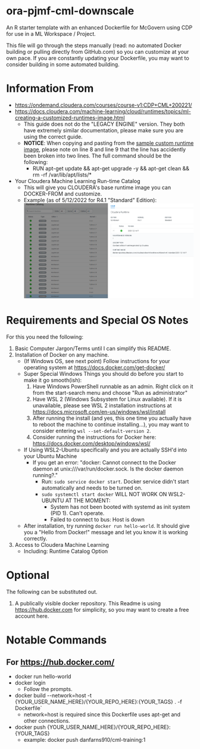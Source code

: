 # ora-pjmf-cml-downscale
An R starter template with an enhanced Dockerfile for McGovern using CDP for use in a ML Workspace / Project.

This file will go through the steps manually (read: no automated Docker building or pulling directly from GitHub.com) so you can customize at your own pace. If you are constantly updating your Dockerfile, you may want to consider building in some automated building.

# Information From
* https://ondemand.cloudera.com/courses/course-v1:CDP+CML+200221/
* https://docs.cloudera.com/machine-learning/cloud/runtimes/topics/ml-creating-a-customized-runtimes-image.html
    * This guide does not do the "LEGACY ENGINE" version. They both have extremely similar documentation, please make sure you are using the correct guide.
	* **NOTICE**: When copying and pasting from the [sample custom runtime image](https://docs.cloudera.com/machine-learning/cloud/runtimes/topics/ml-create-a-dockerfile-for-the-new-custom-runtimes-image.html), please note on line 8 and line 9 that the line has accidently been broken into two lines. The full command should be the following:
	    * RUN apt-get update && apt-get upgrade -y && apt-get clean && rm -rf /var/lib/apt/lists/*
* Your Cloudera Machine Learning Run-time Catalog
    * This will give you CLOUDERA's base runtime image you can DOCKER-FROM and customize.
	* Example (as of 5/12/2022 for R4.1 "Standard" Edition): ![docker.repository.cloudera.com/cloudera/cdsw/ml-runtime-workbench-r4.1-standard:2021.12.1-b17](./readme-img/base-runtime-image.png?raw=true "Finding CDP Base Runtime Image Names")
    

# Requirements and Special OS Notes
For this you need the following:
1. Basic Computer Jargon/Terms until I can simplify this README.
1. Installation of Docker on any machine.
    - (If Windows OS, see next point) Follow instructions for your operating system at https://docs.docker.com/get-docker/
	- Super Special Windows Things you should do before you start to make it go smooth(ish):
		1. Have Windows PowerShell runnable as an admin. Right click on it from the start-search menu and choose "Run as administrator"
	    1. Have WSL 2 (Windows Subsystem for Linux available). If it is unavailable, please see WSL 2 installation instructions at https://docs.microsoft.com/en-us/windows/wsl/install
		1. After running the install (and yes, this one time you actually have to reboot the machine to continue installing...), you may want to consider entering `wsl --set-default-version 2`.
		1. Consider running the instructions for Docker here: https://docs.docker.com/desktop/windows/wsl/
	- If Using WSL2-Ubuntu specifically and you are actually SSH'd into your Ubuntu Machine
	    - If you get an error: "docker: Cannot connect to the Docker daemon at unix:///var/run/docker.sock. Is the docker daemon running?."
		    - Run: `sudo service docker start`. Docker service didn't start automatically and needs to be turned on.
			- `sudo systemctl start docker` WILL NOT WORK ON WSL2-UBUNTU AT THE MOMENT:
                - System has not been booted with systemd as init system (PID 1). Can't operate.
                - Failed to connect to bus: Host is down
	- After installation, try running `docker run hello-world`. It should give you a "Hello from Docker!" message and let you know it is working correctly.
1. Access to Cloudera Machine Learning 
    - Including: Runtime Catalog Option

# Optional
The following can be substituted out.
1. A publically visible docker repository. This Readme is using https://hub.docker.com for simplicity, so you may want to create a free account here.

# Notable Commands
## For https://hub.docker.com/
- docker run hello-world
- docker login 
    - Follow the prompts.
- docker build --network=host -t {YOUR_USER_NAME_HERE}/{YOUR_REPO_HERE}:{YOUR_TAGS} . -f Dockerfile`
    - network=host is required since this Dockerfile uses apt-get and other connections.
- docker push {YOUR_USER_NAME_HERE}/{YOUR_REPO_HERE}:{YOUR_TAGS}
    - example: docker push danfarns910/cml-training:1


